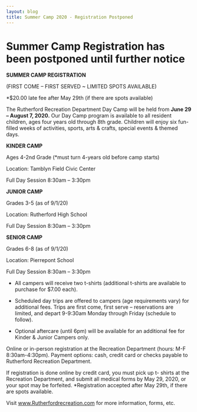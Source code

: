 ```yaml
---
layout: blog
title: Summer Camp 2020 - Registration Postponed
---
```


# Summer Camp Registration has been postponed until further notice

**SUMMER CAMP REGISTRATION**

(FIRST COME – FIRST SERVED ~ LIMITED SPOTS AVAILABLE)

*$20.00 late fee after May 29th (if there are spots available)

The Rutherford Recreation Department Day Camp will be held from **June 29 – August 7, 2020.** Our Day Camp program is
available to all resident children, ages four years old through 8th grade. Children will enjoy six fun-filled weeks of activities, sports,
arts & crafts, special events & themed days.

**KINDER CAMP**

Ages 4-2nd Grade (*must turn 4-years old before camp starts)

Location: Tamblyn Field Civic Center

Full Day Session 8:30am – 3:30pm

**JUNIOR CAMP**

Grades 3-5 (as of 9/1/20)

Location: Rutherford High School

Full Day Session 8:30am – 3:30pm

**SENIOR CAMP**

Grades 6-8 (as of 9/1/20)

Location: Pierrepont School

Full Day Session 8:30am – 3:30pm

- All campers will receive two t-shirts (additional t-shirts are available to purchase for $7.00 each).

- Scheduled day trips are offered to campers (age requirements vary) for additional fees. Trips are first come,
first serve – reservations are limited, and depart 9-9:30am Monday through Friday (schedule to follow).

- Optional aftercare (until 6pm) will be available for an additional fee for Kinder & Junior Campers only.

Online or in-person registration at the Recreation Department (hours: M-F 8:30am-4:30pm). Payment options: cash, credit card
or checks payable to Rutherford Recreation Department.

If registration is done online by credit card, you must pick up t- shirts at the Recreation Department, and submit all medical forms by May 29, 2020, or your spot may be forfeited.
*Registration accepted after May 29th, if there are spots available.

Visit www.Rutherfordrecreation.com for more information, forms, etc.
